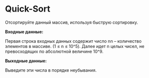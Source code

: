 # Quick-Sort

Отсортируйте данный массив, используя быструю сортировку.

<b>Входные данные:</b>

Первая строка входных данных содержит число nn – количество элементов в массиве. (1 ≤ n ≤ 10^5). Далее идет n целых чисел, не превосходящих по абсолютной величине 10^9.

<b>Выходные данные:</b>

Выведите эти числа в порядке неубывания.
